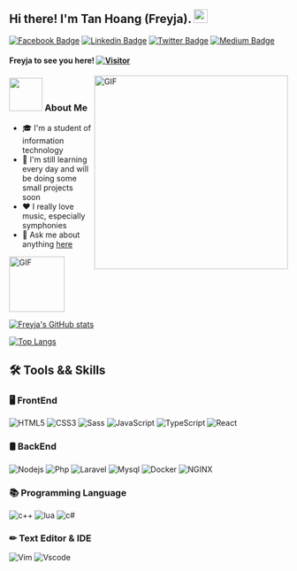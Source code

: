 ## Hi there! I'm Tan Hoang (Freyja). <img src="https://github.com/Frey1a/Frey1a/blob/main/Gif/handwave.gif" width="25">
[![Facebook Badge](https://img.shields.io/badge/-Facebook-blue?style=flat-square&logo=Facebook&logoColor=white)](https://www.facebook.com/frey1aa/)
[![Linkedin Badge](https://img.shields.io/badge/-LinkedIn-0e76a8?style=flat-square&logo=Linkedin&logoColor=white)](www.linkedin.com/in/frey1a)
[![Twitter Badge](https://img.shields.io/badge/-Twitter-00acee?style=flat-square&logo=Twitter&logoColor=white)](https://twitter.com/SuchNy4n)
[![Medium Badge](https://img.shields.io/badge/medium-%2312100E.svg?&style=for-square&logo=medium&logoColor=white)](https://medium.com/@frey1a)


#### Freyja to see you here! [![Visitor](https://komarev.com/ghpvc/?username=Frey1a&color=4b4394)](https://github.com/Frey1a/Frey1a)

<img align="right" alt="GIF" src="https://github.com/Frey1a/Frey1a/blob/main/Gif/bearcodding.gif" width="350"/>

### <img src="https://github.com/Frey1a/Frey1a/blob/main/Gif/whitecat.gif" width="60" height="60"> **About Me**
>
- 🎓 I'm a student of information technology
- 🤔 I'm still learning every day and will be doing some small projects soon
- ❤️ I really love music, especially symphonies
- 💬 Ask me about anything [here](https://github.com/Frey1a/Frey1a/issues)



<img align="center" alt="GIF" src="https://github.com/Frey1a/Frey1a/blob/main/Gif/nyan(nobackground).gif" width="100"/> 

[![Freyja's GitHub stats](https://github-readme-stats.vercel.app/api?username=Frey1a&show_icons=true&theme=aura)](https://github.com/Frey1a)

[![Top Langs](https://github-readme-stats.vercel.app/api/top-langs/?username=Frey1a&layout=compact&theme=aura)](https://github.com/Frey1a)


<!--START_SECTION:waka-->
<!--END_SECTION:waka-->

## 🛠 Tools && Skills


### 🖥 FrontEnd
![HTML5](https://img.shields.io/badge/HTML5-E34F26?style=for-the-badge&logo=html5&logoColor=white)
![CSS3](https://img.shields.io/badge/CSS3-1572B6?style=for-the-badge&logo=css3&logoColor=white)
![Sass](https://img.shields.io/badge/Sass-CC6699?style=for-the-badge&logo=sass&logoColor=white)
![JavaScript](https://img.shields.io/badge/JavaScript-323330?style=for-the-badge&logo=javascript&logoColor=F7DF1E)
![TypeScript](https://img.shields.io/badge/TypeScript-007ACC?style=for-the-badge&logo=typescript&logoColor=white)
![React](https://img.shields.io/badge/React-20232A?style=for-the-badge&logo=react&logoColor=61DAFBt)

### 🛢 BackEnd
![Nodejs](https://img.shields.io/badge/Node.js-339933?style=for-the-badge&logo=nodedotjs&logoColor=white)
![Php](https://img.shields.io/badge/PHP-777BB4?style=for-the-badge&logo=php&logoColor=white)
![Laravel](https://img.shields.io/badge/Laravel-FF2D20?style=for-the-badge&logo=laravel&logoColor=white)
![Mysql](https://img.shields.io/badge/MySQL-005C84?style=for-the-badge&logo=mysql&logoColor=white)
![Docker](https://img.shields.io/badge/Docker-2CA5E0?style=for-the-badge&logo=docker&logoColor=white)
![NGINX](https://img.shields.io/badge/Nginx-009639?style=for-the-badge&logo=nginx&logoColor=white)
### 📚 Programming Language
<!-- ![Python3] -->
![c++](https://img.shields.io/badge/-C/C++-blue?style=for-the-badge&logo=cplusplus)
![lua](https://img.shields.io/badge/-Lua-000080?style=for-the-badge&logo=lua)
![c#](https://img.shields.io/badge/-C%23-684D95?style=for-the-badge&logo=csharp)
### ✏ Text Editor & IDE
![Vim](https://img.shields.io/badge/VIM-%2311AB00.svg?&style=for-the-badge&logo=vim&logoColor=white)
![Vscode](https://img.shields.io/badge/Visual_Studio_Code-0078D4?style=for-the-badge&logo=visual%20studio%20code&logoColor=white)

